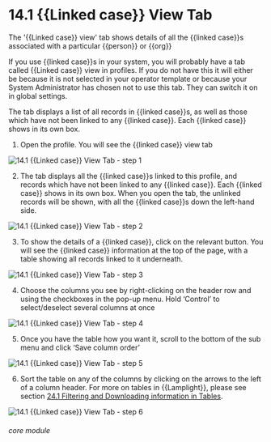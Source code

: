 # 14.1 {{Linked case}} View Tab

The '{{Linked case}} view' tab shows details of all the {{linked case}}s associated with a particular {{person}} or {{org}}

If you use {{linked case}}s in your system, you will probably have a tab called {{Linked case}} view in profiles. If you do not have this it will either be because it is not selected in your operator template or because your System Administrator has chosen not to use this tab. They can switch it on in global settings.

The tab displays a list of all records in {{linked case}}s, as well as those which have not been linked to any {{linked case}}. Each {{linked case}} shows in its own box.

1. Open the profile. You will see the {{linked case}} view tab

![14.1 {{Linked case}} View Tab - step 1](14.1_Case_View_Tab_im_1.png)

2. The tab displays all the {{linked case}}s linked to this profile, and records which have not been linked to any {{linked case}}.
Each {{linked case}} shows in its own box.
When you open the tab, the unlinked records will be shown, with all the {{linked case}}s down the left-hand side.

![14.1 {{Linked case}} View Tab - step 2](14.1_Case_View_Tab_im_2.png)

3. To show the details of a {{linked case}}, click on the relevant button. You will see the {{linked case}} information at the top of the page, with a table showing all records linked to it underneath.

![14.1 {{Linked case}} View Tab - step 3](14.1_Case_View_Tab_im_3.png)

4. Choose the columns you see by right-clicking on the header row and using the checkboxes in the pop-up menu. Hold ‘Control’ to select/deselect several columns at once

![14.1 {{Linked case}} View Tab - step 4](14.1_Case_View_Tab_im_4.png)

5. Once you have the table how you want it, scroll to the bottom of the sub menu and click ‘Save column order’

![14.1 {{Linked case}} View Tab - step 5](14.1_Case_View_Tab_im_5.png)

6. Sort the table on any of the columns by clicking on the arrows to the left of a column header. For more on tables in {{Lamplight}}, please see section [24.1 Filtering and Downloading information in Tables](/help/index/p/24.1). 

![14.1 {{Linked case}} View Tab - step 6](14.1_Case_View_Tab_im_6.png)



###### core module
